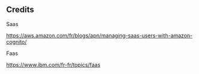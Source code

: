 
## Credits


Saas

https://aws.amazon.com/fr/blogs/apn/managing-saas-users-with-amazon-cognito/

Faas

https://www.ibm.com/fr-fr/topics/faas